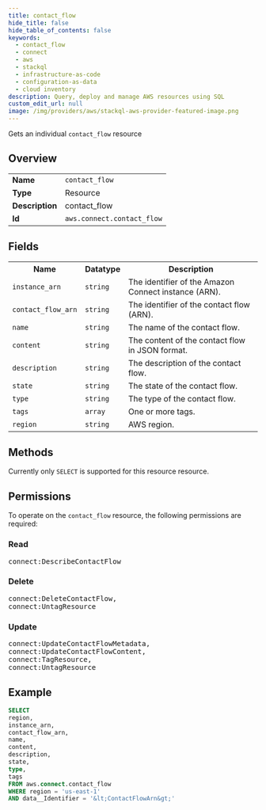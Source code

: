 ```yaml
---
title: contact_flow
hide_title: false
hide_table_of_contents: false
keywords:
  - contact_flow
  - connect
  - aws
  - stackql
  - infrastructure-as-code
  - configuration-as-data
  - cloud inventory
description: Query, deploy and manage AWS resources using SQL
custom_edit_url: null
image: /img/providers/aws/stackql-aws-provider-featured-image.png
---
```

Gets an individual <code>contact_flow</code> resource

## Overview
<table><tbody>
<tr><td><b>Name</b></td><td><code>contact_flow</code></td></tr>
<tr><td><b>Type</b></td><td>Resource</td></tr>
<tr><td><b>Description</b></td><td>contact_flow</td></tr>
<tr><td><b>Id</b></td><td><code>aws.connect.contact_flow</code></td></tr>
</tbody></table>

## Fields
<table><tbody>
<tr><th>Name</th><th>Datatype</th><th>Description</th></tr>
<tr><td><code>instance_arn</code></td><td><code>string</code></td><td>The identifier of the Amazon Connect instance (ARN).</td></tr>
<tr><td><code>contact_flow_arn</code></td><td><code>string</code></td><td>The identifier of the contact flow (ARN).</td></tr>
<tr><td><code>name</code></td><td><code>string</code></td><td>The name of the contact flow.</td></tr>
<tr><td><code>content</code></td><td><code>string</code></td><td>The content of the contact flow in JSON format.</td></tr>
<tr><td><code>description</code></td><td><code>string</code></td><td>The description of the contact flow.</td></tr>
<tr><td><code>state</code></td><td><code>string</code></td><td>The state of the contact flow.</td></tr>
<tr><td><code>type</code></td><td><code>string</code></td><td>The type of the contact flow.</td></tr>
<tr><td><code>tags</code></td><td><code>array</code></td><td>One or more tags.</td></tr>
<tr><td><code>region</code></td><td><code>string</code></td><td>AWS region.</td></tr>

</tbody></table>

## Methods
Currently only <code>SELECT</code> is supported for this resource resource.

## Permissions

To operate on the <code>contact_flow</code> resource, the following permissions are required:

### Read
<pre>
connect:DescribeContactFlow</pre>

### Delete
<pre>
connect:DeleteContactFlow,
connect:UntagResource</pre>

### Update
<pre>
connect:UpdateContactFlowMetadata,
connect:UpdateContactFlowContent,
connect:TagResource,
connect:UntagResource</pre>


## Example
```sql
SELECT
region,
instance_arn,
contact_flow_arn,
name,
content,
description,
state,
type,
tags
FROM aws.connect.contact_flow
WHERE region = 'us-east-1'
AND data__Identifier = '&lt;ContactFlowArn&gt;'
```
